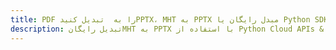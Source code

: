 ---title: PDF را به  تبدیل کنیدPPTX، MHT به PPTX مبدل رایگان یا Python SDKdescription: تبدیل رایگانMHT به PPTX با استفاده از Python Cloud APIs & SDK همچنین اسناد PDF را در Cloud ایجاد، ویرایش و رندر کنید.---